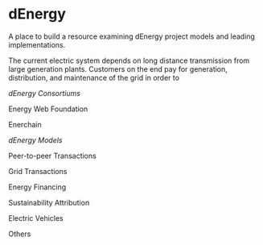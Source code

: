 # dEnergy 

A place to build a resource examining dEnergy project models and leading implementations.

The current electric system depends on long distance transmission from large generation plants. Customers on the end pay for generation, distribution, and maintenance of the grid in order to 

_dEnergy Consortiums_

Energy Web Foundation

Enerchain

_dEnergy Models_

Peer-to-peer Transactions

Grid Transactions

Energy Financing

Sustainability Attribution

Electric Vehicles

Others
